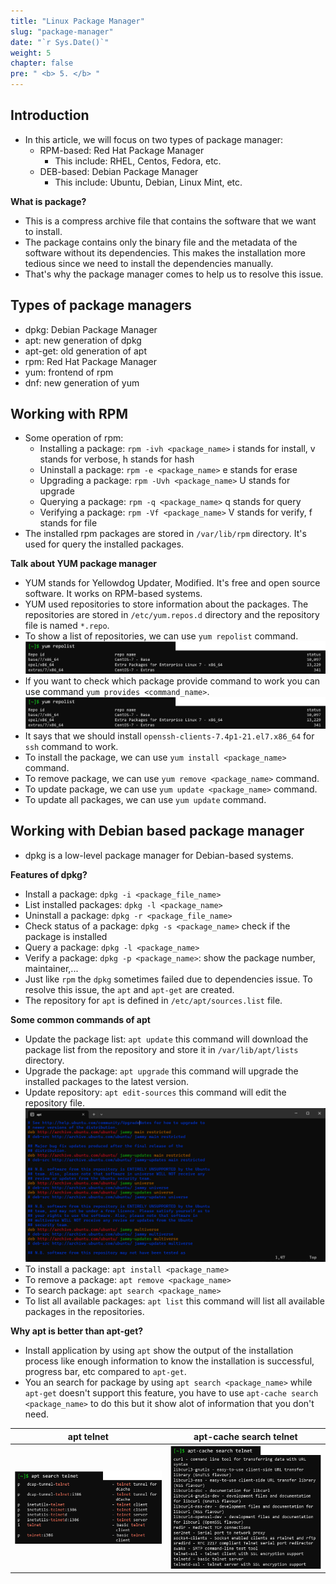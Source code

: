 ```yaml
---
title: "Linux Package Manager"
slug: "package-manager"
date: "`r Sys.Date()`"
weight: 5
chapter: false
pre: " <b> 5. </b> "
---
```


## Introduction
- In this article, we will focus on two types of package manager:
  - RPM-based: Red Hat Package Manager
    - This include: RHEL, Centos, Fedora, etc.
  - DEB-based: Debian Package Manager
    - This include: Ubuntu, Debian, Linux Mint, etc.

**What is package?**
- This is a compress archive file that contains the software that we want to install.
- The package contains only the binary file and the metadata of the software without its dependencies. This makes the installation more tedious since we need to install the dependencies manually.
- That's why the package manager comes to help us to resolve this issue.

## Types of package managers
- dpkg: Debian Package Manager
- apt: new generation of dpkg
- apt-get: old generation of apt
- rpm: Red Hat Package Manager
- yum: frontend of rpm
- dnf: new generation of yum

## Working with RPM
- Some operation of rpm:
  - Installing a package: `rpm -ivh <package_name>` i stands for install, v stands for verbose, h stands for hash
  - Uninstall a package: `rpm -e <package_name>` e stands for erase
  - Upgrading a package: `rpm -Uvh <package_name>` U stands for upgrade
  - Querying a package: `rpm -q <package_name>` q stands for query
  - Verifying a package: `rpm -Vf <package_name>` V stands for verify, f stands for file
- The installed rpm packages are stored in `/var/lib/rpm` directory. It's used for query the installed packages.

**Talk about YUM package manager**
- YUM stands for Yellowdog Updater, Modified. It's free and open source software. It works on RPM-based systems.
- YUM used repositories to store information about the packages. The repositories are stored in `/etc/yum.repos.d` directory and the repository file is named `*.repo`.
- To show a list of repositories, we can use `yum repolist` command.
![Show a list of repositories](images/_index.png)
- If you want to check which package provide command to work you can use command `yum provides <command_name>`.
![Check which package provide command to work](images/_index.png)
- It says that we should install `openssh-clients-7.4p1-21.el7.x86_64` for `ssh` command to work.
- To install the package, we can use `yum install <package_name>` command.
- To remove package, we can use `yum remove <package_name>` command.
- To update package, we can use `yum update <package_name>` command.
- To update all packages, we can use `yum update` command.

## Working with Debian based package manager
- dpkg is a low-level package manager for Debian-based systems.

**Features of dpkg?**
- Install a package: `dpkg -i <package_file_name>`
- List installed packages: `dpkg -l <package_name>`
- Uninstall a package: `dpkg -r <package_file_name>`
- Check status of a package: `dpkg -s <package_name>` check if the package is installed
- Query a package: `dpkg -l <package_name>`
- Verify a package: `dpkg -p <package_name>`: show the package number, maintainer,...
- Just like `rpm` the `dpkg` sometimes failed due to dependencies issue. To resolve this issue, the `apt` and `apt-get` are created.
- The repository for `apt` is defined in `/etc/apt/sources.list` file.

**Some common commands of apt**
- Update the package list: `apt update` this command will download the package list from the repository and store it in `/var/lib/apt/lists` directory.
- Upgrade the package: `apt upgrade` this command will upgrade the installed packages to the latest version.
- Update repository: `apt edit-sources` this command will edit the repository file.
![Update repository](images/_index-2.png)
- To install a package: `apt install <package_name>`
- To remove a package: `apt remove <package_name>`
- To search package: `apt search <package_name>`
- To list all available packages: `apt list` this command will list all available packages in the repositories.

**Why apt is better than apt-get?**
- Install application by using `apt` show the output of the installation process like enough information to know the installation is successful, progress bar, etc compared to `apt-get`.
- You an search for package by using `apt search <package_name>` while `apt-get` doesn't support this feature, you have to use `apt-cache search <package_name>` to do this but it show alot of information that you don't need.

| apt telnet                  | apt-cache search telnet         |
| --------------------------- | ------------------------------- |
| ![Apt](images/_index-3.png) | ![Apt-get](images/_index-4.png) |


